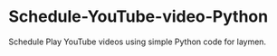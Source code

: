 # Schedule-YouTube-video-Python






Schedule Play YouTube videos using simple Python code for laymen.



